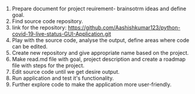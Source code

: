 1. Prepare document for project reuirement- brainsotrm ideas and define goal.
2. Find source code repository.
3. link for the repository: https://github.com/Aashishkumar123/python-covid-19-live-status-GUI-Application.git
4. Play with the source code, analyse the output, define areas where code can be edited.
5. Create new repository and give appropriate name based on the project.
7. Make read.md file with goal, project description and create a roadmap file with steps for the project.
8. Edit source code until we get desire output.
9. Run application and test it's functionality.
10. Further explore code to make the application more user-friendly.
